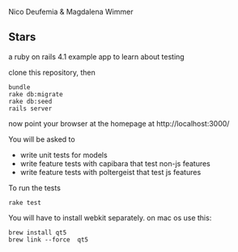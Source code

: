 Nico Deufemia & Magdalena Wimmer

## Stars

a ruby on rails 4.1 example app to learn about testing

clone this repository, then

    bundle
    rake db:migrate
    rake db:seed
    rails server

now point your browser at the homepage at http://localhost:3000/

You will be asked to

* write unit tests for models
* write feature tests with capibara that test non-js features
* write feature tests with poltergeist that test js features

To run the tests

    rake test

You will have to install webkit separately.
on mac os use this:

    brew install qt5
    brew link --force  qt5

